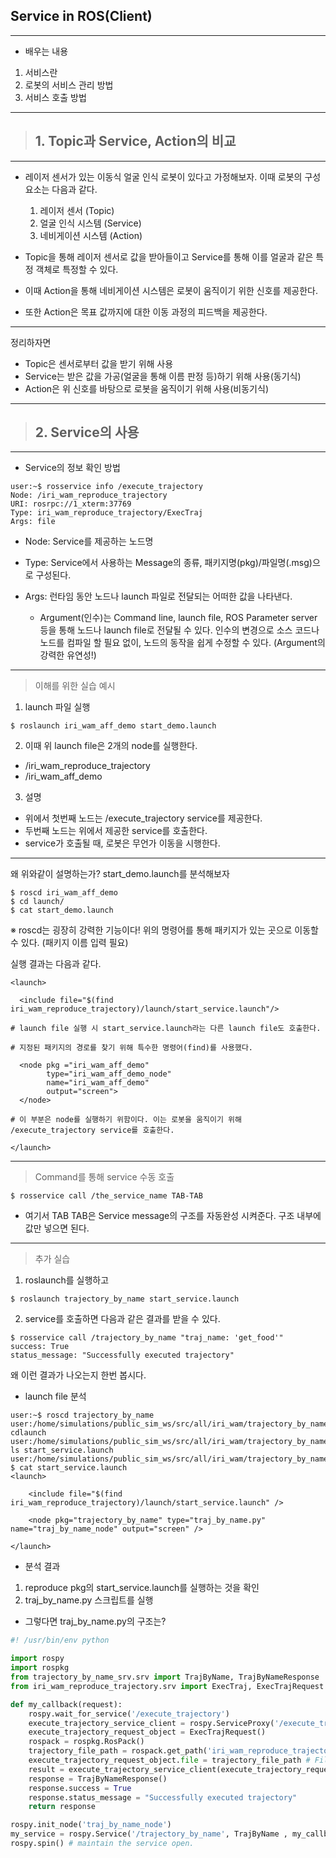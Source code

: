 ## Service in ROS(Client)
---
- 배우는 내용
1. 서비스란
2. 로봇의 서비스 관리 방법
3. 서비스 호출 방법
---
> ## 1. Topic과 Service, Action의 비교
---

- 레이저 센서가 있는 이동식 얼굴 인식 로봇이 있다고 가정해보자. 이때 로봇의 구성 요소는 다음과 같다.

    1. 레이저 센서 (Topic)
    2. 얼굴 인식 시스템 (Service)
    3. 네비게이션 시스템 (Action)

- Topic을 통해 레이저 센서로 값을 받아들이고 Service를 통해 이를 얼굴과 같은 특정 객체로 특정할 수 있다.
- 이때 Action을 통해 네비게이션 시스템은 로봇이 움직이기 위한 신호를 제공한다.

- 또한 Action은 목표 값까지에 대한 이동 과정의 피드백을 제공한다.

---
정리하자면
- Topic은 센서로부터 값을 받기 위해 사용
- Service는 받은 값을 가공(얼굴을 통해 이름 판정 등)하기 위해 사용(동기식)
- Action은 위 신호를 바탕으로 로봇을 움직이기 위해 사용(비동기식)


---

> ## 2. Service의 사용
---

- Service의 정보 확인 방법
```
user:~$ rosservice info /execute_trajectory
Node: /iri_wam_reproduce_trajectory
URI: rosrpc://1_xterm:37769
Type: iri_wam_reproduce_trajectory/ExecTraj
Args: file
```
- Node: Service를 제공하는 노드명

- Type: Service에서 사용하는 Message의 종류, 패키지명(pkg)/파일명(.msg)으로 구성된다.

- Args: 런타임 동안 노드나 launch 파일로 전달되는 어떠한 값을 나타낸다.

    - Argument(인수)는 Command line, launch file, ROS Parameter server등을 통해 노드나 launch file로 전달될 수 있다. 인수의 변경으로 소스 코드나 노드를 컴파일 할 필요 없이, 노드의 동작을 쉽게 수정할 수 있다. (Argument의 강력한 유연성!)


---
> 이해를 위한 실습 예시
1. launch 파일 실행
```
$ roslaunch iri_wam_aff_demo start_demo.launch
```
2. 이때 위 launch file은 2개의 node를 실행한다.
- /iri_wam_reproduce_trajectory
- /iri_wam_aff_demo

3. 설명
- 위에서 첫번째 노드는 /execute_trajectory service를 제공한다.
- 두번째 노드는 위에서 제공한 service를 호출한다.
- service가 호출될 때, 로봇은 무언가 이동을 시행한다.
---
왜 위와같이 설명하는가? start_demo.launch를 분석해보자

```
$ roscd iri_wam_aff_demo
$ cd launch/
$ cat start_demo.launch
```
※ roscd는 굉장히 강력한 기능이다! 위의 명령어를 통해 패키지가 있는 곳으로 이동할 수 있다. (패키지 이름 입력 필요) 

실행 결과는 다음과 같다.

``` 
<launch>

  <include file="$(find iri_wam_reproduce_trajectory)/launch/start_service.launch"/>

# launch file 실행 시 start_service.launch라는 다른 launch file도 호출한다.

# 지정된 패키지의 경로를 찾기 위해 특수한 명령어(find)를 사용했다.

  <node pkg ="iri_wam_aff_demo"
        type="iri_wam_aff_demo_node"
        name="iri_wam_aff_demo"
        output="screen">
  </node>

# 이 부분은 node를 실행하기 위함이다. 이는 로봇을 움직이기 위해 /execute_trajectory service를 호출한다.

</launch>
```
---
> Command를 통해 service 수동 호출
```
$ rosservice call /the_service_name TAB-TAB
```

- 여기서 TAB TAB은 Service message의 구조를 자동완성 시켜준다. 구조 내부에 값만 넣으면 된다.

---

> 추가 실습
1. roslaunch를 실행하고
```
$ roslaunch trajectory_by_name start_service.launch
```
2. service를 호출하면 다음과 같은 결과를 받을 수 있다.

```
$ rosservice call /trajectory_by_name "traj_name: 'get_food'"
success: True
status_message: "Successfully executed trajectory"
```
왜 이런 결과가 나오는지 한번 봅시다.

- launch file 분석
```
user:~$ roscd trajectory_by_name
user:/home/simulations/public_sim_ws/src/all/iri_wam/trajectory_by_name$ cdlaunch
user:/home/simulations/public_sim_ws/src/all/iri_wam/trajectory_by_name/launch$ ls start_service.launch
user:/home/simulations/public_sim_ws/src/all/iri_wam/trajectory_by_name/launch
$ cat start_service.launch
<launch>

    <include file="$(find iri_wam_reproduce_trajectory)/launch/start_service.launch" />

    <node pkg="trajectory_by_name" type="traj_by_name.py" name="traj_by_name_node" output="screen" />

</launch>
```
- 분석 결과
1. reproduce pkg의 start_service.launch를 실행하는 것을 확인
2. traj_by_name.py 스크립트를 실행

- 그렇다면 traj_by_name.py의 구조는?
```py
#! /usr/bin/env python

import rospy
import rospkg
from trajectory_by_name_srv.srv import TrajByName, TrajByNameResponse
from iri_wam_reproduce_trajectory.srv import ExecTraj, ExecTrajRequest

def my_callback(request):
    rospy.wait_for_service('/execute_trajectory')
    execute_trajectory_service_client = rospy.ServiceProxy('/execute_trajectory', ExecTraj) # Create the connection to the service
    execute_trajectory_request_object = ExecTrajRequest()
    rospack = rospkg.RosPack()
    trajectory_file_path = rospack.get_path('iri_wam_reproduce_trajectory')+ "/config/" + request.traj_name + ".txt"
    execute_trajectory_request_object.file = trajectory_file_path # Fill the variable file of this object with the desired file path
    result = execute_trajectory_service_client(execute_trajectory_request_object)
    response = TrajByNameResponse()
    response.success = True
    response.status_message = "Successfully executed trajectory"
    return response

rospy.init_node('traj_by_name_node')
my_service = rospy.Service('/trajectory_by_name', TrajByName , my_callback)# create the Service called my_service with the defined callback
rospy.spin() # maintain the service open.
```
